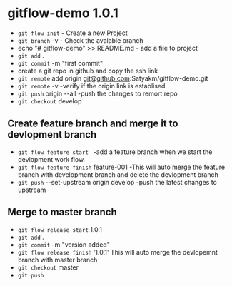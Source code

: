 # gitflow-demo 1.0.1

- `git flow init` - Create a new Project
- `git branch` -v - Check the avalable branch
-  echo "# gitflow-demo" >> README.md - add a file to project
- `git add` .
- `git commit` -m "first commit"
- create a git repo in github and copy the ssh link
- `git remote` add origin git@github.com:Satyakm/gitflow-demo.git
- `git remote` -v  -verify if the origin link is establised
- `git push` origin --all -push the changes to remort repo
- `git checkout` develop

## Create feature branch and merge it to devlopment branch
- `git flow feature start `<feature-id> -add a feature branch when we start the devlopment work flow.
- `git flow feature finish` feature-001 -This will auto merge the feature branch with development branch and delete the devlopment branch
- `git push` --set-upstream origin develop -push the latest changes to upstream

## Merge to master branch
- `git flow release start` 1.0.1
- `git add` .
- `git commit` -m "version added"
- `git flow release finish` '1.0.1' This will auto merge the devlopemnt branch with master branch
- `git checkout` master
- `git push`